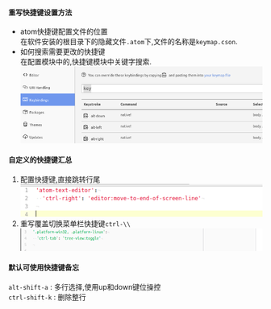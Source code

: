 #### 重写快捷键设置方法  
- atom快捷键配置文件的位置  
  在软件安装的根目录下的隐藏文件`.atom`下,文件的名称是`keymap.cson`.  
- 如何搜索需要更改的快捷键  
  在配置模块中的,快捷键模块中关键字搜索.  
  ![](assets/markdown-img-paste-20190719173616238.png)  

#### 自定义的快捷键汇总  
1. 配置快捷键,直接跳转行尾  
   ![](assets/markdown-img-paste-20190719173701121.png)  
1. 重写覆盖切换菜单栏快捷键`ctrl-\\`  
   ![](assets/markdown-img-paste-20190731134234543.png)  


#### 默认可使用快捷键备忘  
`alt-shift-a` : 多行选择,使用up和down键位操控  
`ctrl-shift-k` : 删除整行  
